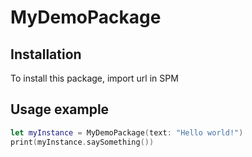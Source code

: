 # MyDemoPackage

## Installation

To install this package, import url in SPM

## Usage example

```swift
let myInstance = MyDemoPackage(text: "Hello world!")
print(myInstance.saySomething())
```
